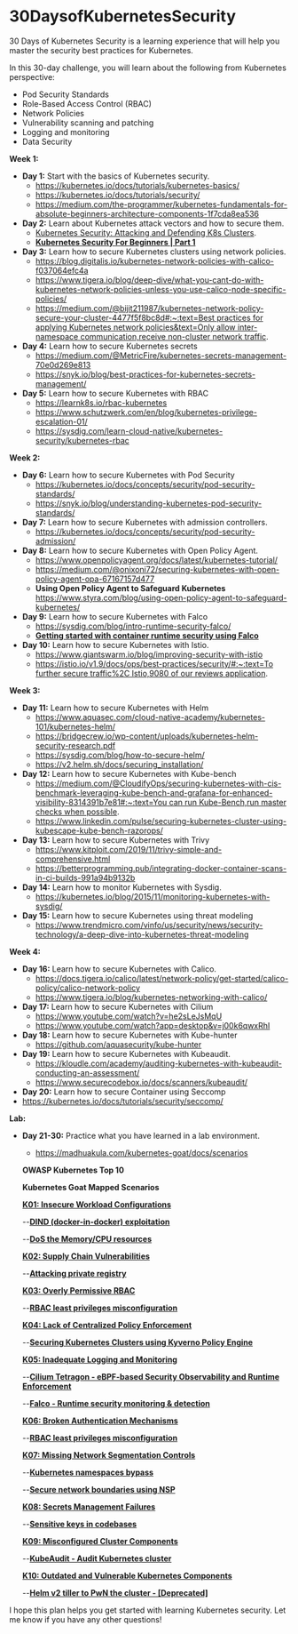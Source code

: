 # 30DaysofKubernetesSecurity
30 Days of Kubernetes Security is a learning experience that will help you master the security best practices for Kubernetes. 

In this 30-day challenge, you will learn about the following from Kubernetes perspective:
- Pod Security Standards
- Role-Based Access Control (RBAC)
- Network Policies
- Vulnerability scanning and patching
- Logging and monitoring
- Data Security




**Week 1:**

- **Day 1:** Start with the basics of Kubernetes security.
    - https://kubernetes.io/docs/tutorials/kubernetes-basics/
    - https://kubernetes.io/docs/tutorials/security/
    - https://medium.com/the-programmer/kubernetes-fundamentals-for-absolute-beginners-architecture-components-1f7cda8ea536
- **Day 2:** Learn about Kubernetes attack vectors and how to secure them.
    - [Kubernetes Security: Attacking and Defending K8s Clusters](https://www.youtube.com/watch?v=Ek1oaGwfli0).
    - **[Kubernetes Security For Beginners | Part 1](https://www.youtube.com/watch?v=Adm9wQdkzxg)**
- **Day 3:** Learn how to secure Kubernetes clusters using network policies.
    - https://blog.digitalis.io/kubernetes-network-policies-with-calico-f037064efc4a
    - https://www.tigera.io/blog/deep-dive/what-you-cant-do-with-kubernetes-network-policies-unless-you-use-calico-node-specific-policies/
    - [https://medium.com/@bijit211987/kubernetes-network-policy-secure-your-cluster-4477f5f8bc8d#:~:text=Best practices for applying Kubernetes network policies&text=Only allow inter-namespace communication,receive non-cluster network traffic](https://medium.com/@bijit211987/kubernetes-network-policy-secure-your-cluster-4477f5f8bc8d#:~:text=Best%20practices%20for%20applying%20Kubernetes%20network%20policies&text=Only%20allow%20inter%2Dnamespace%20communication,receive%20non%2Dcluster%20network%20traffic).
- **Day 4:** Learn how to secure Kubernetes secrets
    - https://medium.com/@MetricFire/kubernetes-secrets-management-70e0d269e813
    - https://snyk.io/blog/best-practices-for-kubernetes-secrets-management/
- **Day 5:** Learn how to secure Kubernetes with RBAC
    - https://learnk8s.io/rbac-kubernetes
    - https://www.schutzwerk.com/en/blog/kubernetes-privilege-escalation-01/
    - https://sysdig.com/learn-cloud-native/kubernetes-security/kubernetes-rbac

**Week 2:**

- **Day 6:** Learn how to secure Kubernetes with Pod Security
    - https://kubernetes.io/docs/concepts/security/pod-security-standards/
    - https://snyk.io/blog/understanding-kubernetes-pod-security-standards/
- **Day 7:** Learn how to secure Kubernetes with admission controllers.
    - https://kubernetes.io/docs/concepts/security/pod-security-admission/
- **Day 8:** Learn how to secure Kubernetes with Open Policy Agent.
    - https://www.openpolicyagent.org/docs/latest/kubernetes-tutorial/
    - https://medium.com/@onixoni72/securing-kubernetes-with-open-policy-agent-opa-67167157d477
    - **Using Open Policy Agent to Safeguard Kubernetes** https://www.styra.com/blog/using-open-policy-agent-to-safeguard-kubernetes/
- **Day 9:** Learn how to secure Kubernetes with Falco
    - https://sysdig.com/blog/intro-runtime-security-falco/
    - **[Getting started with container runtime security using Falco](https://www.youtube.com/watch?v=VEFaGjfjfyc)**
- **Day 10:** Learn how to secure Kubernetes with Istio.
    - https://www.giantswarm.io/blog/improving-security-with-istio
    - [https://istio.io/v1.9/docs/ops/best-practices/security/#:~:text=To further secure traffic%2C Istio,9080 of our reviews application](https://istio.io/v1.9/docs/ops/best-practices/security/#:~:text=To%20further%20secure%20traffic%2C%20Istio,9080%20of%20our%20reviews%20application).

**Week 3:**

- **Day 11:** Learn how to secure Kubernetes with Helm
    - https://www.aquasec.com/cloud-native-academy/kubernetes-101/kubernetes-helm/
    - https://bridgecrew.io/wp-content/uploads/kubernetes-helm-security-research.pdf
    - https://sysdig.com/blog/how-to-secure-helm/
    - https://v2.helm.sh/docs/securing_installation/
- **Day 12:** Learn how to secure Kubernetes with Kube-bench
    - [https://medium.com/@CloudifyOps/securing-kubernetes-with-cis-benchmark-leveraging-kube-bench-and-grafana-for-enhanced-visibility-8314391b7e81#:~:text=You can run Kube-Bench,run master checks when possible](https://medium.com/@CloudifyOps/securing-kubernetes-with-cis-benchmark-leveraging-kube-bench-and-grafana-for-enhanced-visibility-8314391b7e81#:~:text=You%20can%20run%20Kube%2DBench,run%20master%20checks%20when%20possible).
    - https://www.linkedin.com/pulse/securing-kubernetes-cluster-using-kubescape-kube-bench-razorops/
- **Day 13:** Learn how to secure Kubernetes with Trivy
    - https://www.kitploit.com/2019/11/trivy-simple-and-comprehensive.html
    - https://betterprogramming.pub/integrating-docker-container-scans-in-ci-builds-991a94b9132b
- **Day 14:** Learn how to monitor Kubernetes with Sysdig.
    - https://kubernetes.io/blog/2015/11/monitoring-kubernetes-with-sysdig/
- **Day 15:** Learn how to secure Kubernetes using threat modeling
    - https://www.trendmicro.com/vinfo/us/security/news/security-technology/a-deep-dive-into-kubernetes-threat-modeling

**Week 4:**

- **Day 16:** Learn how to secure Kubernetes with Calico.
    - https://docs.tigera.io/calico/latest/network-policy/get-started/calico-policy/calico-network-policy
    - https://www.tigera.io/blog/kubernetes-networking-with-calico/
- **Day 17:** Learn how to secure Kubernetes with Cilium
    - https://www.youtube.com/watch?v=he2sLeJsMqU
    - https://www.youtube.com/watch?app=desktop&v=j00k6qwxRhI
- **Day 18:** Learn how to secure Kubernetes with Kube-hunter
    - https://github.com/aquasecurity/kube-hunter
- **Day 19:** Learn how to secure Kubernetes with Kubeaudit.
    - https://kloudle.com/academy/auditing-kubernetes-with-kubeaudit-conducting-an-assessment/
    - https://www.securecodebox.io/docs/scanners/kubeaudit/
- **Day 20:** Learn how to secure Container using Seccomp
- https://kubernetes.io/docs/tutorials/security/seccomp/

**Lab:**

- **Day 21-30:** Practice what you have learned in a lab environment.
    - https://madhuakula.com/kubernetes-goat/docs/scenarios
    
    **OWASP Kubernetes Top 10**
    
    **Kubernetes Goat Mapped Scenarios**
    
    **[K01: Insecure Workload Configurations](https://madhuakula.com/kubernetes-goat/docs/owasp-kubernetes-top-ten#-k01---insecure-workload-configurations)**
    
    --**[DIND (docker-in-docker) exploitation](https://madhuakula.com/kubernetes-goat/docs/scenarios/scenario-2/docker-in-docker-exploitation-in-kubernetes-containers)**
    
    --**[DoS the Memory/CPU resources](https://madhuakula.com/kubernetes-goat/docs/scenarios/scenario-13/denial-of-service-memory-and-cpu-resources-in-kubernetes-cluster)**
    
    **[K02: Supply Chain Vulnerabilities](https://madhuakula.com/kubernetes-goat/docs/owasp-kubernetes-top-ten#-k02---supply-chain-vulnerabilities)**
    
    --**[Attacking private registry](https://madhuakula.com/kubernetes-goat/docs/scenarios/scenario-7/attacking-private-container-registry-in-kubernetes)**
    
    **[K03: Overly Permissive RBAC](https://madhuakula.com/kubernetes-goat/docs/owasp-kubernetes-top-ten#-k03---overly-permissive-rbac)**
    
    --**[RBAC least privileges misconfiguration](https://madhuakula.com/kubernetes-goat/docs/scenarios/scenario-16/rbac-least-privileges-misconfiguration-in-kubernetes-cluster)**
    
    **[K04: Lack of Centralized Policy Enforcement](https://madhuakula.com/kubernetes-goat/docs/owasp-kubernetes-top-ten#-k04---lack-of-centralized-policy-enforcement)**
    
    --**[Securing Kubernetes Clusters using Kyverno Policy Engine](https://madhuakula.com/kubernetes-goat/docs/scenarios/scenario-22/securing-kubernetes-clusters-using-kyverno-policy-engine)**
    
    **[K05: Inadequate Logging and Monitoring](https://madhuakula.com/kubernetes-goat/docs/owasp-kubernetes-top-ten#-k05---inadequate-logging-and-monitoring)**
    
    --**[Cilium Tetragon - eBPF-based Security Observability and Runtime Enforcement](https://madhuakula.com/kubernetes-goat/docs/scenarios/scenario-21/ebpf-runtime-security-monitoring-and-detection-in-kubernetes-cluster-using-cilium-tetragon)**
    
    --**[Falco - Runtime security monitoring & detection](https://madhuakula.com/kubernetes-goat/docs/scenarios/scenario-18/runtime-security-monitoring-and-detection-in-kubernetes-cluster-using-falco)**
    
    **[K06: Broken Authentication Mechanisms](https://madhuakula.com/kubernetes-goat/docs/owasp-kubernetes-top-ten#-k06---broken-authentication-mechanisms)**
    
    --**[RBAC least privileges misconfiguration](https://madhuakula.com/kubernetes-goat/docs/scenarios/scenario-16/rbac-least-privileges-misconfiguration-in-kubernetes-cluster)**
    
    **[K07: Missing Network Segmentation Controls](https://madhuakula.com/kubernetes-goat/docs/owasp-kubernetes-top-ten#-k07---missing-network-segmentation-controls)**
    
    --**[Kubernetes namespaces bypass](https://madhuakula.com/kubernetes-goat/docs/scenarios/scenario-11/kubernetes-namespaces-bypass-from-kubernetes-cluster-pod)**
    
    --**[Secure network boundaries using NSP](https://madhuakula.com/kubernetes-goat/docs/scenarios/scenario-20/secure-kubernetes-using-network-security-policy)**
    
    **[K08: Secrets Management Failures](https://madhuakula.com/kubernetes-goat/docs/owasp-kubernetes-top-ten#-k08---secrets-management-failures)**
    
    --**[Sensitive keys in codebases](https://madhuakula.com/kubernetes-goat/docs/scenarios/scenario-1/sensitive-keys-in-codebases-in-kubernetes-containers)**
    
    **[K09: Misconfigured Cluster Components](https://madhuakula.com/kubernetes-goat/docs/owasp-kubernetes-top-ten#-k09---misconfigured-cluster-components)**
    
    --**[KubeAudit - Audit Kubernetes cluster](https://madhuakula.com/kubernetes-goat/docs/scenarios/scenario-17/auditing-the-kubernetes-cluster-using-kubeaudit)**
    
    **[K10: Outdated and Vulnerable Kubernetes Components](https://madhuakula.com/kubernetes-goat/docs/owasp-kubernetes-top-ten#-k10---outdated-and-vulnerable-kubernetes-components)**
    
    --**[Helm v2 tiller to PwN the cluster - [Deprecated]](https://madhuakula.com/kubernetes-goat/docs/scenarios/scenario-9/helm-v2-tiller-to-pwn-kubernetes-cluster-takeover)**
    

I hope this plan helps you get started with learning Kubernetes security. Let me know if you have any other questions!
